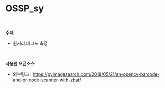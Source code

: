 OSSP_sy   
======= 
</br>


**주제**

* 원거리 바코드 측정


</br>

**사용한 오픈소스**

* 외부링크 : <https://pyimagesearch.com/2018/05/21/an-opencv-barcode-and-qr-code-scanner-with-zbar/>

